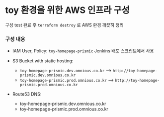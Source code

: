 # toy 환경을 위한 AWS 인프라 구성

구성 test 완료 후 `terraform destroy` 로 AWS 환경 깨끗히 정리

### 구성 내용

* IAM User, Policy: `toy-homepage-prismic` Jenkins 배포 스크립트에서 사용
* S3 Bucket with static hosting: 
  * `toy-homepage-prismic.dev.omnious.co.kr`  --> `http://toy-homepage-prismic.dev.omnious.co.kr`
  * `toy-homepage-prismic.prod.omnious.co.kr` --> `http://toy-homepage-prismic.prod.omnious.co.kr`

* Route53 DNS: 
  * toy-homepage-prismic.dev.omnious.co.kr
  * toy-homepage-prismic.prod.omnious.co.kr
